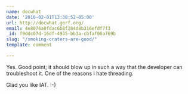 ```yaml
---
name: docwhat
date: '2010-02-01T13:38:52-05:00'
url: http://docwhat.gerf.org/
email: 4e8076a0fdac6b8f284d8b316efdf7f3
_id: f9ddc07d-16df-4935-bb3a-cbfaf06a769b
slug: "/smoking-craters-are-good/"
template: comment

---
```


Yes. Good point; it should blow up in such a way that the developer can troubleshoot it.  One of the reasons I hate threading.

Glad you like IAT. :-)
